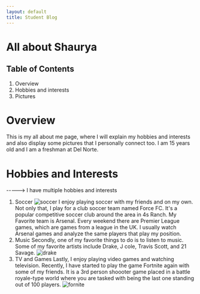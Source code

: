 ```yaml
---
layout: default
title: Student Blog
---
```


# All about Shaurya

## Table of Contents
1. Overview
2. Hobbies and interests
3. Pictures


# Overview
This is my all about me page, where I will explain my hobbies and interests and also display some pictures that I personally connect too. I am 15 years old and I am a freshman at Del Norte.

# Hobbies and Interests
-----> I have multiple hobbies and interests
1. Soccer
![soccer]({{site.baseurl}}/images/soccer.jpg)
    I enjoy playing soccer with my friends and on my own. Not only that, I play for a club soccer team named Force FC. It's a popular competitive soccer club around the area in 4s Ranch. My Favorite team is Arsenal. Every weekend there are Premier League games, which are games from a league in the UK. I usually watch Arsenal games and analyze the same players that play my position. 
2. Music
    Secondly, one of my favorite things to do is to listen to music. Some of my favorite artists include Drake, J cole, Travis Scott, and 21 Savage. 
    ![drake]({{site.baseurl}}/images/drake.jpg)
3. TV and Games
    Lastly, I enjoy playing video games and watching television. Recently, I have started to play the game Fortnite again with some of my friends. It is a 3rd person shoooter game placed in a battle royale-type world where you are tasked with being the last one standing out of 100 players. 
    ![fornite]({{site.baseurl}}/images/fortnite.jpeg)